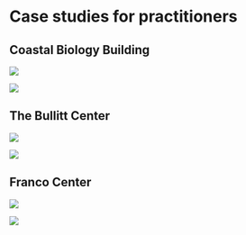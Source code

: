 # Case studies for practitioners

## Coastal Biology Building

![](<../.gitbook/assets/0 (14).png>)



![](<../.gitbook/assets/1 (7).png>)



## The Bullitt Center

![](<../.gitbook/assets/2 (6).png>)



![](<../.gitbook/assets/3 (7).png>)



## Franco Center

![](<../.gitbook/assets/4 (8).png>)



![](<../.gitbook/assets/5 (4).png>)
